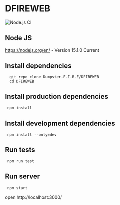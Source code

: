 # DFIREWEB

![Node.js CI](https://github.com/Dumpster-F-I-R-E/DFIREWEB/workflows/Node.js%20CI/badge.svg?branch=master&event=push)

## Node JS 
  https://nodejs.org/en/ - Version 15.1.0 Current
  
## Install dependencies
      git repo clone Dumpster-F-I-R-E/DFIREWEB
      cd DFIREWEB
  
## Install production dependencies
     npm install 

## Install development dependencies
     npm install --only=dev
    
## Run tests
     npm run test
  
## Run server
     npm start
  open http://localhost:3000/

